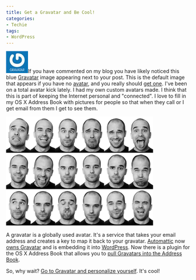 ```yaml
---
title: Get a Gravatar and Be Cool!
categories:
- Techie
tags:
- WordPress
---
```


![avatar.php.jpeg](/assets/posts/2008/avatar.php_1.jpeg_1.jpeg?format=original)If you have commented on my blog you have likely noticed this blue [Gravatar](http://site.gravatar.com/) image appearing next to your post. This is the default image that appears if you have no [avatar](http://en.wikipedia.org/wiki/Avatar_%2528computing%2529), and you really should [get one](http://site.gravatar.com/signup). I've been on a total avatar kick lately. I had my own custom avatars made. I think that this is part of keeping the Internet personal and "connected". I love to fill in my OS X Address Book with pictures for people so that when they call or I get email from them I get to see them.

![iStock_000004356705XSmall.jpg](/assets/posts/2008/istock-000004356705xsmall1.jpg)

A gravatar is a globally used avatar. It's a service that takes your email address and creates a key to map it back to your gravatar. [Automattic](http://automattic.com/) now [owns Gravatar](http://blog.gravatar.com/2007/10/18/automattic-gravatar/) and is embedding it into [WordPress](http://www.wordpress.org/). Now there is a plugin for the OS X Address Book that allows you to [pull Gravatars into the Address Book](http://5xm.org/avatars).

So, why wait? [Go to Gravatar and personalize yourself](http://site.gravatar.com/signup). It's cool!
